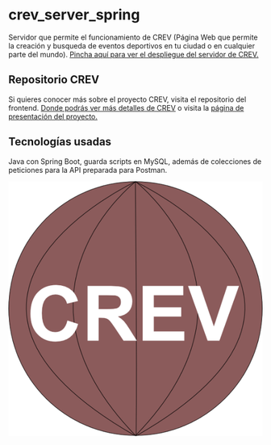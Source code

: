 # crev_server_spring
Servidor que permite el funcionamiento de CREV (Página Web que permite la creación y busqueda de eventos deportivos en tu ciudad o en cualquier parte del mundo). [Pincha aquí para ver el despliegue del servidor de CREV.](https://crevserverspring-production.up.railway.app)

## Repositorio CREV

Si quieres conocer más sobre el proyecto CREV, visita el repositorio del frontend. [Donde podrás ver más detalles de CREV](https://github.com/danielmera2912/crev) o visita la [página de presentación del proyecto.](https://danielmera2912.github.io/crev/)

## Tecnologías usadas

Java con Spring Boot, guarda scripts en MySQL, además de colecciones de peticiones para la API preparada para Postman.

<p align="center">
  <img src="https://raw.githubusercontent.com/danielmera2912/crev_server/master/crev_logo.png" />
</p>
